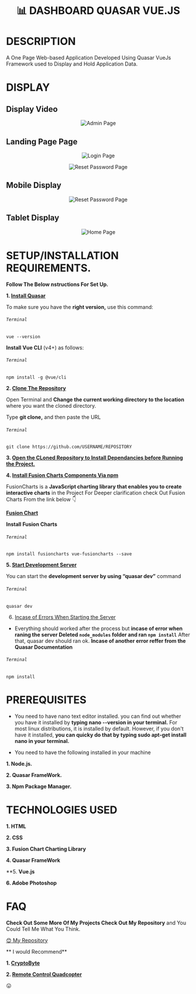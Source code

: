 # <p align="center"> :bar_chart: DASHBOARD QUASAR VUE.JS <p>



# DESCRIPTION

A One Page Web-based Application Developed Using Quasar VueJs Framework used to Display and Hold Application Data.


# DISPLAY

## Display Video

<p align="center">
<img align="centre" src="Spec.md/admin.png" alt="Admin Page" />
<p>

## Landing Page Page

<p align="center">
<img align="centre" src="Spec.md/login.png" alt="Login Page" />
<p>

<p align="center">
<img align="centre" src="Spec.md/reset.png" alt="Reset Password Page" />
<p>

## Mobile Display

<p align="center">
<img align="centre" src="Spec.md/reset.png" alt="Reset Password Page" />
<p>

## Tablet Display

<p align="center">
<img align="centre" src="Spec.md/home.png" alt="Home Page" />
<p>


# SETUP/INSTALLATION REQUIREMENTS.

**Follow The Below nstructions For Set Up.**


**1. [Install Quasar](https://quasar.dev/start/vue-cli-plugin)**

To make sure you have the **right version,** use this command:

###### `Terminal`

```
vue --version
```

**Install Vue CLI** (v4+) as follows:

###### `Terminal`

```
npm install -g @vue/cli
```


**2. [Clone The Repository](https://docs.github.com/en/github/creating-cloning-and-archiving-repositories/cloning-a-repository)**

Open Terminal and **Change the current working directory to the location** where you want the cloned directory.

Type **git clone,** and then paste the URL

###### `Terminal`

```
git clone https://github.com/USERNAME/REPOSITORY
```

**3. [Open the CLoned Repository to Install Dependancies before Running the Project.](https://quasar.dev/quasar-cli/commands-list)**

**4. [Install Fusion Charts Components Via npm](https://www.fusioncharts.com/dev/getting-started/vue/your-first-chart-using-vuejs)**

FusionCharts is a **JavaScript charting library that enables you to create interactive charts** in the Project For Deeper clarification check Out Fusion Charts From the link below :point_down:

**[Fusion Chart](http://www.reddit.com)**

**Install Fusion Charts**

###### `Terminal`

```
npm install fusioncharts vue-fusioncharts --save
```

**5. [Start Development Server](https://quasar.dev/quasar-cli/commands-list)**

You can start the **development server by using “quasar dev”** command

###### `Terminal`

```
quasar dev
```



6. [Incase of Errors When Starting the Server](https://quasar.dev/introduction-to-quasar)

- Everything should worked after the process but **incase of error when raning the server Deleted ```node_modules``` folder and ran ```npm install```** After that, quasar dev should ran ok. **Incase of another error reffer from the Quasar Documentation**

###### `Terminal`

```
npm install
```


#  PREREQUISITES

- You need to have nano text editor installed. you can find out whether you have it installed by **typing nano --version in your terminal.** For most linux distributions, it is installed by default. However, if you don't have it installed, **you can quicky do that by typing sudo apt-get install nano in your terminal.**

- You need to have the following installed in your machine

**1.  Node.js.**

**2. Quasar FrameWork.**

**3. Npm Package Manager.**


# TECHNOLOGIES USED

**1. HTML**

**2. CSS**

**3. Fusion Chart Charting Library**

**4. Quasar FrameWork**

**5. **Vue.js**

**6. Adobe Photoshop**

# FAQ

**Check Out Some More Of My Projects Check Out My Repository** and You Could Tell Me What You Think.

[:blush: My Repository](https://github.com/zecollokaris?tab=repositories)

** I would Recommend** 

**1. [CryptoByte](https://github.com/zecollokaris/CryptoByte-Blockchain-Android)**

**2. [Remote Control Quadcopter](https://github.com/zecollokaris/Remote-Control-Falcon-1-Quadcopter)**

:stuck_out_tongue: 
